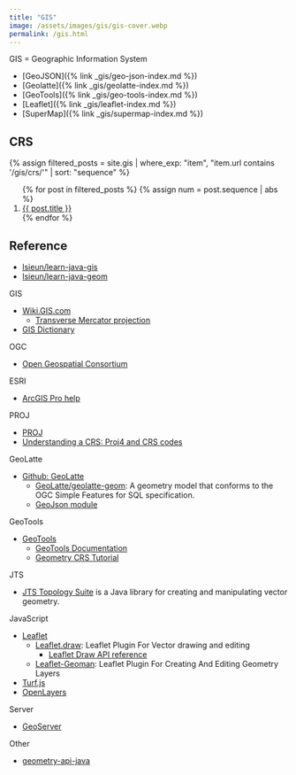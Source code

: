 ```yaml
---
title: "GIS"
image: /assets/images/gis/gis-cover.webp
permalink: /gis.html
---
```


GIS = Geographic Information System

- [GeoJSON]({% link _gis/geo-json-index.md %})
- [Geolatte]({% link _gis/geolatte-index.md %})
- [GeoTools]({% link _gis/geo-tools-index.md %})
- [Leaflet]({% link _gis/leaflet-index.md %})
- [SuperMap]({% link _gis/supermap-index.md %})


## CRS

{%
assign filtered_posts = site.gis |
where_exp: "item", "item.url contains '/gis/crs/'" |
sort: "sequence"
%}
<ol>
    {% for post in filtered_posts %}
    {% assign num = post.sequence | abs %}
    <li>
        <a href="{{ post.url }}">{{ post.title }}</a>
    </li>
    {% endfor %}
</ol>


## Reference

- [lsieun/learn-java-gis](https://github.com/lsieun/learn-java-gis)
- [lsieun/learn-java-geom](https://github.com/lsieun/learn-java-geom)

GIS

- [Wiki.GIS.com](http://wiki.gis.com/wiki/index.php/Main_Page)
  - [Transverse Mercator projection](http://wiki.gis.com/wiki/index.php/Transverse_Mercator_projection)
- [GIS Dictionary](https://support.esri.com/en-us/gis-dictionary)

OGC

- [Open Geospatial Consortium](https://www.ogc.org/)

ESRI

- [ArcGIS Pro help](https://pro.arcgis.com/en/pro-app/3.1/help/main/)

PROJ

- [PROJ](https://proj.org/)
- [Understanding a CRS: Proj4 and CRS codes](https://pygis.io/docs/d_understand_crs_codes.html)

GeoLatte

- [Github: GeoLatte](https://github.com/GeoLatte/)
    - [GeoLatte/geolatte-geom](https://github.com/GeoLatte/geolatte-geom):
      A geometry model that conforms to the OGC Simple Features for SQL specification.
    - [GeoJson module](https://github.com/GeoLatte/geolatte-geom/blob/master/json/README.md)

GeoTools

- [GeoTools](https://geotools.org/)
    - [GeoTools Documentation](https://docs.geotools.org/)
    - [Geometry CRS Tutorial](https://docs.geotools.org/latest/tutorials/geometry/geometrycrs.html)

JTS

- [JTS Topology Suite](https://github.com/locationtech/jts) is a Java library for creating and manipulating vector geometry.


JavaScript

- [Leaflet](https://leafletjs.com/)
    - [Leaflet.draw](https://github.com/Leaflet/Leaflet.draw): Leaflet Plugin For Vector drawing and editing
        - [Leaflet Draw API reference](https://leaflet.github.io/Leaflet.draw/docs/leaflet-draw-latest.html)
    - [Leaflet-Geoman](https://github.com/geoman-io/leaflet-geoman): Leaflet Plugin For Creating And Editing
      Geometry Layers
- [Turf.js](http://turfjs.org/)
- [OpenLayers](https://openlayers.org/)

Server

- [GeoServer](https://geoserver.org/)



Other

- [geometry-api-java](https://github.com/Esri/geometry-api-java)



